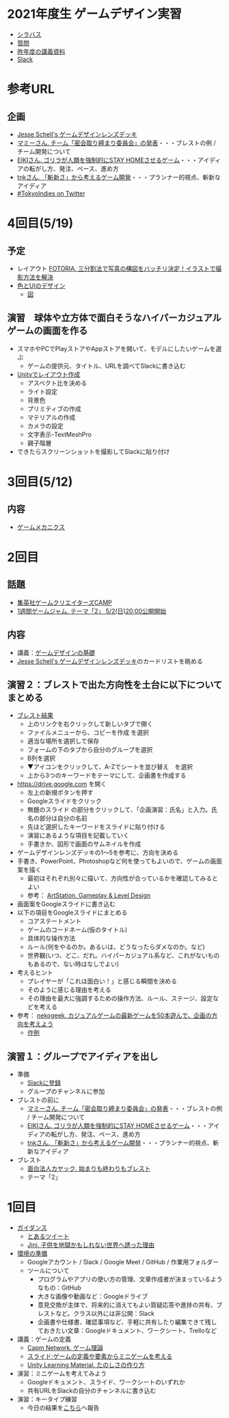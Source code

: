 # 2021年度生 ゲームデザイン実習
- [シラバス](https://drive.google.com/file/d/1dIiRItttkABdvisRGQuZwYjKLJt8mgSJ/)
- [質問](https://meet.google.com/nfe-tjom-mtb)
- [昨年度の講義資料](https://github.com/datgm20/design)
- [Slack](https://datgm21.slack.com)

# 参考URL
## 企画
- [Jesse Schell's ゲームデザインレンズデッキ](http://deck.artofgamedesign.com/#/?lang=jp)
- [マミーさん. チーム「密会取り締まり委員会」の発表](https://youtu.be/-qWwYVWgczA?t=6093)・・・ブレストの例 / チーム開発について
- [EIKIさん. ゴリラが人類を強制的にSTAY HOMEさせるゲーム](https://youtu.be/-qWwYVWgczA?t=6719)・・・アイディアの転がし方、発注、ペース、進め方
- [tnkさん. 「斬新さ」から考えるゲーム開発](https://youtu.be/-qWwYVWgczA?t=3002)・・・プランナー的視点、斬新なアイディア
- [#TokyoIndies on Twitter](https://twitter.com/hashtag/TokyoIndies?src=hashtag_click&f=live)

# 4回目(5/19)
## 予定
- レイアウト [FOTORIA. 三分割法で写真の構図をバッチリ決定！イラストで撮影方法を解決](https://fotoria.net/ja/blog/bc/photo-shoot-techniques/sc/composition/ar/rule-of-thirds/)
- [色とUIのデザイン](https://am1.jp/dat/design/design4-color.pdf)
  - [図](https://am1.jp/dat/design/design4-color-fig.pdf)

## 演習　球体や立方体で面白そうなハイパーカジュアルゲームの画面を作る
- スマホやPCでPlayストアやAppストアを開いて、モデルにしたいゲームを選ぶ
  - ゲームの提供元、タイトル、URLを調べてSlackに書き込む
- [Unityでレイアウト作成](https://docs.google.com/document/d/17WatyZDngqasXH0k6hKGg8V-_9kEqqOViAhxmiuofhI/)
  - アスペクト比を決める
  - ライト設定
  - 背景色
  - プリミティブの作成
  - マテリアルの作成
  - カメラの設定
  - 文字表示-TextMeshPro
  - 親子階層
- できたらスクリーンショットを撮影してSlackに貼り付け


# 3回目(5/12)
## 内容
- [ゲームメカニクス](https://docs.google.com/document/d/1U0DTbG__KQNiOBQCGeCm2Ty7IiBCMrEJgIMEMfH3MZk/)


# 2回目
## 話題
- [集英社ゲームクリエイターズCAMP](https://game-creators.camp/)
- [1週間ゲームジャム. テーマ「2」 5/2(日)20:00公開開始](https://unityroom.com/unity1weeks)

## 内容
- 講義：[ゲームデザインの基礎](https://docs.google.com/document/d/1ItqVAv-e-dnThzUF1o-8xucq7l95gel6FF9-96kBkpo/)
- [Jesse Schell's ゲームデザインレンズデッキ](http://deck.artofgamedesign.com/#/?lang=jp)のカードリストを眺める

## 演習２：ブレストで出た方向性を土台に以下についてまとめる
- [ブレスト結果](https://docs.google.com/spreadsheets/d/16dN31zI6sNFDMfeY0mZebofRX8BSpbv6eQbpZ7Q4Ed8/)
  - 上のリンクを右クリックして新しいタブで開く
  - ファイルメニューから、コピーを作成 を選択
  - 適当な場所を選択して保存
  - フォームの下のタブから自分のグループを選択
  - B列を選択
  - ▼アイコンをクリックして、A-Zでシートを並び替え　を選択
  - 上から3つのキーワードをテーマにして、企画書を作成する
- https://drive.google.com を開く
  - 左上の新規ボタンを押す
  - Googleスライドをクリック
  - 無題のスライド の部分をクリックして、「企画演習：氏名」と入力。氏名の部分は自分の名前
  - 先ほど選択したキーワードをスライドに貼り付ける
  - 演習にあるような項目を記載していく
  - 手書きか、図形で画面のサムネイルを作成
- ゲームデザインレンズデッキの1～5を参考に、方向を決める
- 手書き、PowerPoint、Photoshopなど何を使ってもよいので、ゲームの画面案を描く
  - 最初はそれぞれ別々に描いて、方向性が合っているかを確認してみるとよい
  - 参考： [ArtStation. Gameplay & Level Design](https://www.artstation.com/channels/gameplay_and_level_design?sort_by=trending)
- 画面案をGoogleスライドに書き込む
- 以下の項目をGoogleスライドにまとめる
  - コアステートメント
  - ゲームのコードネーム(仮のタイトル)
  - 具体的な操作方法
  - ルール(何をやるのか。あるいは、どうなったらダメなのか。など)
  - 世界観(いつ、どこ、だれ。ハイパーカジュアル系など、これがないものもあるので、ない時はなしでよい)
- 考えるヒント
  - プレイヤーが「これは面白い！」と感じる瞬間を決める
  - そのように感じる理由を考える
  - その理由を最大に強調するための操作方法、ルール、ステージ、設定などを考える
- 参考： [nekogeek. カジュアルゲームの最新ゲームを50本遊んで、企画の方向を考えよう](https://nekogeek.jp/play-casual-games-a-lot/)
  - [作例](https://docs.google.com/presentation/d/1pU7q1oWEkPfATbvy5jhatJkDWsByfO3wpBh1KIKShrk/)

## 演習１：グループでアイディアを出し
- 準備
  - [Slackに登録](https://docs.google.com/document/d/1Tu8rrbJDmAERo_ItkfcmadOinEFiTcuKmOq07ycH0G0/)
  - グループのチャンネルに参加
- ブレストの前に
  - [マミーさん. チーム「密会取り締まり委員会」の発表](https://youtu.be/-qWwYVWgczA?t=6093)・・・ブレストの例 / チーム開発について
  - [EIKIさん. ゴリラが人類を強制的にSTAY HOMEさせるゲーム](https://youtu.be/-qWwYVWgczA?t=6719)・・・アイディアの転がし方、発注、ペース、進め方
  - [tnkさん. 「斬新さ」から考えるゲーム開発](https://youtu.be/-qWwYVWgczA?t=3002)・・・プランナー的視点、斬新なアイディア
- ブレスト
  - [面白法人カヤック. 始まりも終わりもブレスト](https://www.kayac.com/vision/brainstorm)
  - テーマ「2」


# 1回目
- [ガイダンス](https://drive.google.com/file/d/1tvOISbFwll-c7fmJ7qJVIciTp3ZknSEr/)
  - [とあるツイート](https://twitter.com/toRisouP/status/1381522737265451009)
  - [Jini. 子供を地獄かもしれない世界へ誘った理由](https://note.com/j1n1/n/n8ee2242cecc3)
- [環境の準備](https://docs.google.com/document/d/16MW6maMYvt8m-60RM5wU_LzJ5r-3Hm0WTnxoBGDzxIA/)
  - Googleアカウント / Slack / Google Meet / GitHub / 作業用フォルダー
  - ツールについて
    - プログラムやアプリの使い方の管理、文章作成者が決まっているようなもの：GitHub
    - 大きな画像や動画など：Googleドライブ
    - 意見交換が主体で、将来的に消えてもよい質疑応答や進捗の共有、ブレストなど。クラス以外には非公開：Slack
    - 企画書や仕様書、確認事項など、手軽に共有したり編集できて残しておきたい文章：Googleドキュメント、ワークシート、Trelloなど
- 講義：ゲームの定義
  - [Capm Network. ゲーム理論](http://capm-network.com/?tag=%E3%82%B2%E3%83%BC%E3%83%A0%E7%90%86%E8%AB%96)
  - [スライド:ゲームの定義や要素からミニゲームを考える](https://docs.google.com/presentation/d/1_psbxg6vPk21C3nAcytyVJm8QTYr-G7AV1qAtjcRclg/)
  - [Unity Learning Material. たのしさの作り方 ](https://learning.unity3d.jp/2618/)
- 演習：ミニゲームを考えてみよう
  - Googleドキュメント、スライド、ワークシートのいずれか
  - 共有URLをSlackの自分のチャンネルに書き込む
- 演習：キータイプ練習
  - 今日の結果を[こちら](https://docs.google.com/forms/d/e/1FAIpQLSdJ-8EnCFRQN9on10anfD2I3JQi9FExL7IOQ4QuerKPKm-BIQ/viewform?usp=sf_link)へ報告
